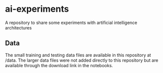 # ai-experiments
A repository to share some experiments with artificial intelligence architectures

## Data 
The small training and testing data files are available in this repository at /data. The larger data files were not added directly to this repository but are available through the download link in the notebooks.
